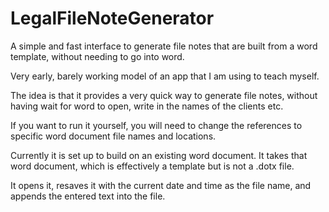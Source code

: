 # LegalFileNoteGenerator
A simple and fast interface to generate file notes that are built from a word template, without needing to go into word. 


Very early, barely working model of an app that I am using to teach myself. 

The idea is that it provides a very quick way to generate file notes, without having wait for word to open, write in the names of the clients etc. 

If you want to run it yourself, you will need to change the references to specific word document file names and locations. 

Currently it is set up to build on an existing word document. It takes that word document, which is effectively a template but is not a .dotx file. 

It opens it, resaves it with the current date and time as the file name, and appends the entered text into the file. 

